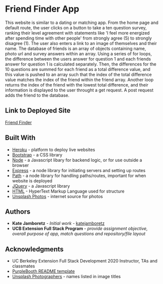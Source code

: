 # Friend Finder App

This website is similar to a dating or matching app. From the home page and default route, the user clicks on a button to take a ten question survey, ranking their level agreement with statements like 'I feel more energized after spending time with other people' from strongly agree (5) to strongly disagree (1). The user also enters a link to an image of themselves and their name. The database of friends is an array of objects containing name, photo url and survey answers within an array. Using a series of for loops, the difference between the users answer for question 1 and each friends answer for question 1 is calculated separately. Then, the differences for the 10 questions are summed for each friend as a total difference value, and this value is pushed to an array such that the index of the total difference value matches the index of the friend within the friend array. Another loop returns the index of the friend with the lowest total difference, and their information is displayed to the user throught a get request. A post request adds the friend to the database.

## Link to Deployed Site

[Friend Finder](https://stormy-cove-96412.herokuapp.com/)

## Built With

- [Heroku](https://www.heroku.com/) - platform to deploy live websites
- [Bootstrap](https://getbootstrap.com/) - a CSS library
- [Node](https://nodejs.org/en/) - a Javascript libary for backend logic, or for use outside a browser
- [Express](https://www.npmjs.com/package/express) - a node library for initiating servers and setting up routes
- [Path](https://www.npmjs.com/package/path) - a node library for handling paths/routes, important for when website is deployed
- [JQuery](https://jquery.com/) - a Javascript library
- [HTML](https://developer.mozilla.org/en-US/docs/Web/HTML) - HyperText Markup Language used for structure
- [Unsplash Photos](https://unsplash.com) - internet source for photos

## Authors

- **Kate Jamboretz** - _Initial work_ - [katejamboretz](https://github.com/katejamboretz)
- **UCB Extension Full Stack Program** - _provide assignment objective, overall purpose of app, match questions and repository/file layout_

## Acknowledgments

- UC Berkeley Extension Full Stack Development 2020 Instructor, TAs and classmates
- [PurpleBooth README template](https://gist.github.com/PurpleBooth/109311bb0361f32d87a2)
- [Unsplash Photographers](https://unsplash.com) - names listed in image titles
